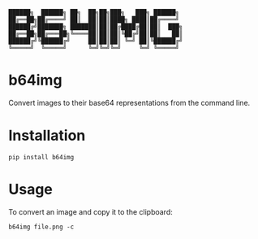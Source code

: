     ██████╗  ██████╗ ██╗  ██╗██╗███╗   ███╗ ██████╗ 
    ██╔══██╗██╔════╝ ██║  ██║██║████╗ ████║██╔════╝ 
    ██████╔╝███████╗ ███████║██║██╔████╔██║██║  ███╗
    ██╔══██╗██╔═══██╗╚════██║██║██║╚██╔╝██║██║   ██║
    ██████╔╝╚██████╔╝     ██║██║██║ ╚═╝ ██║╚██████╔╝
    ╚═════╝  ╚═════╝      ╚═╝╚═╝╚═╝     ╚═╝ ╚═════╝ 
                                                
# b64img

Convert images to their base64 representations from the command line.

# Installation

    pip install b64img

# Usage

To convert an image and copy it to the clipboard:

    b64img file.png -c


